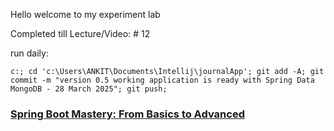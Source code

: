 Hello welcome to my experiment lab


Completed till Lecture/Video:  # 12
  
run daily:
```
c:; cd 'c:\Users\ANKIT\Documents\Intellij\journalApp'; git add -A; git commit -m "version 0.5 working application is ready with Spring Data MongoDB - 28 March 2025"; git push;
```

### [Spring Boot Mastery: From Basics to Advanced](https://www.youtube.com/playlist?list=PLA3GkZPtsafacdBLdd3p1DyRd5FGfr3Ue)
<!-- 
git init
git add .
git commit -m "march 2025"
git branch -M main
git remote add origin https://github.com/ankitT20/journalApp.git
git push -u origin main
 -->
